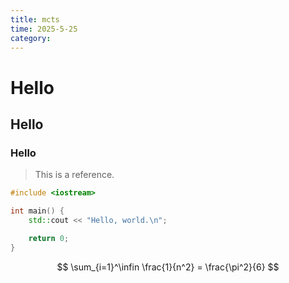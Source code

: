 ```yaml
---
title: mcts
time: 2025-5-25
category:
---
```


# Hello


## Hello


### Hello


>  This is a reference.



```c++
#include <iostream>

int main() {
    std::cout << "Hello, world.\n";  

    return 0;
}
```


$$
\sum_{i=1}^\infin \frac{1}{n^2} = \frac{\pi^2}{6}
$$
